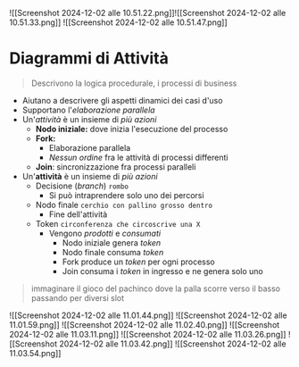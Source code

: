 ![[Screenshot 2024-12-02 alle 10.51.22.png]]![[Screenshot 2024-12-02 alle 10.51.33.png]]
![[Screenshot 2024-12-02 alle 10.51.47.png]]
# Diagrammi di Attività
> Descrivono la logica procedurale, i processi di business

- Aiutano a descrivere gli aspetti dinamici dei casi d'uso
- Supportano l'*elaborazione parallela*
- Un'*attività* è un insieme di *più azioni*
	- **Nodo iniziale:** dove inizia l'esecuzione del processo
	- **Fork:**
		- Elaborazione parallela
		- *Nessun ordine* fra le attività di processi differenti
	- **Join**: sincronizzazione fra processi paralleli
- Un'**attività** è un insieme di *più azioni*
	- Decisione (*branch*) `rombo`
		- Si può intraprendere solo uno dei percorsi
	- Nodo finale `cerchio con pallino grosso dentro`
		- Fine dell'attività
	- Token `circonferenza che circoscrive una X`
		- Vengono *prodotti* e *consumati*
			- Nodo iniziale genera *token*
			- Nodo finale consuma *token*
			- Fork produce un *token* per ogni processo
			- Join consuma i *token* in ingresso e ne genera solo uno
> immaginare il gioco del pachinco dove la palla scorre verso il basso passando per diversi slot

![[Screenshot 2024-12-02 alle 11.01.44.png]]
![[Screenshot 2024-12-02 alle 11.01.59.png]]
![[Screenshot 2024-12-02 alle 11.02.40.png]]
![[Screenshot 2024-12-02 alle 11.03.11.png]]
![[Screenshot 2024-12-02 alle 11.03.26.png]]
![[Screenshot 2024-12-02 alle 11.03.42.png]]
![[Screenshot 2024-12-02 alle 11.03.54.png]]
